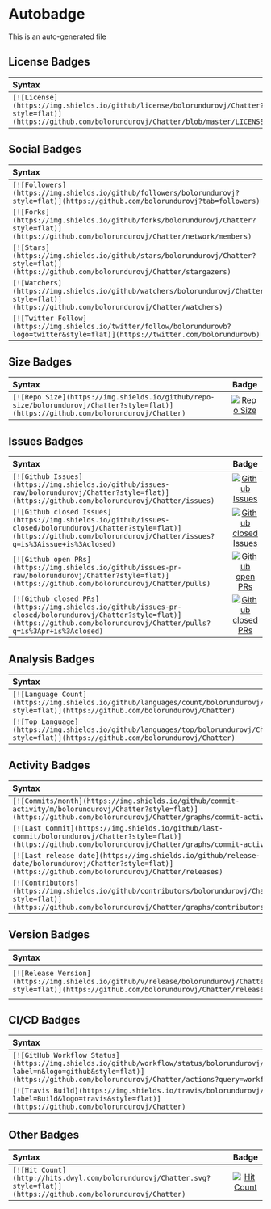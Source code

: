 # Autobadge
This is an auto-generated file

## License Badges

| Syntax    |    Badge  |
| :---      |  :----:  |
| `[![License](https://img.shields.io/github/license/bolorundurovj/Chatter?style=flat)](https://github.com/bolorundurovj/Chatter/blob/master/LICENSE)` | [![License](https://img.shields.io/github/license/bolorundurovj/Chatter?style=flat)](https://github.com/bolorundurovj/Chatter/blob/master/LICENSE)|
## Social Badges

| Syntax    |    Badge  |
| :---      |  :----:  |
| `[![Followers](https://img.shields.io/github/followers/bolorundurovj?style=flat)](https://github.com/bolorundurovj?tab=followers)` | [![Followers](https://img.shields.io/github/followers/bolorundurovj?style=flat)](https://github.com/bolorundurovj?tab=followers)|
| `[![Forks](https://img.shields.io/github/forks/bolorundurovj/Chatter?style=flat)](https://github.com/bolorundurovj/Chatter/network/members)` | [![Forks](https://img.shields.io/github/forks/bolorundurovj/Chatter?style=flat)](https://github.com/bolorundurovj/Chatter/network/members)|
| `[![Stars](https://img.shields.io/github/stars/bolorundurovj/Chatter?style=flat)](https://github.com/bolorundurovj/Chatter/stargazers)` | [![Stars](https://img.shields.io/github/stars/bolorundurovj/Chatter?style=flat)](https://github.com/bolorundurovj/Chatter/stargazers)|
| `[![Watchers](https://img.shields.io/github/watchers/bolorundurovj/Chatter?style=flat)](https://github.com/bolorundurovj/Chatter/watchers)` | [![Watchers](https://img.shields.io/github/watchers/bolorundurovj/Chatter?style=flat)](https://github.com/bolorundurovj/Chatter/watchers)|
| `[![Twitter Follow](https://img.shields.io/twitter/follow/bolorundurovb?logo=twitter&style=flat)](https://twitter.com/bolorundurovb)` | [![Twitter Follow](https://img.shields.io/twitter/follow/bolorundurovb?logo=twitter&style=flat)](https://twitter.com/bolorundurovb)|
## Size Badges

| Syntax    |    Badge  |
| :---      |  :----:  |
| `[![Repo Size](https://img.shields.io/github/repo-size/bolorundurovj/Chatter?style=flat)](https://github.com/bolorundurovj/Chatter)` | [![Repo Size](https://img.shields.io/github/repo-size/bolorundurovj/Chatter?style=flat)](https://github.com/bolorundurovj/Chatter)|
## Issues Badges

| Syntax    |    Badge  |
| :---      |  :----:  |
| `[![Github Issues](https://img.shields.io/github/issues-raw/bolorundurovj/Chatter?style=flat)](https://github.com/bolorundurovj/Chatter/issues)` | [![Github Issues](https://img.shields.io/github/issues-raw/bolorundurovj/Chatter?style=flat)](https://github.com/bolorundurovj/Chatter/issues)|
| `[![Github closed Issues](https://img.shields.io/github/issues-closed/bolorundurovj/Chatter?style=flat)](https://github.com/bolorundurovj/Chatter/issues?q=is%3Aissue+is%3Aclosed)` | [![Github closed Issues](https://img.shields.io/github/issues-closed/bolorundurovj/Chatter?style=flat)](https://github.com/bolorundurovj/Chatter/issues?q=is%3Aissue+is%3Aclosed)|
| `[![Github open PRs](https://img.shields.io/github/issues-pr-raw/bolorundurovj/Chatter?style=flat)](https://github.com/bolorundurovj/Chatter/pulls)` | [![Github open PRs](https://img.shields.io/github/issues-pr-raw/bolorundurovj/Chatter?style=flat)](https://github.com/bolorundurovj/Chatter/pulls)|
| `[![Github closed PRs](https://img.shields.io/github/issues-pr-closed/bolorundurovj/Chatter?style=flat)](https://github.com/bolorundurovj/Chatter/pulls?q=is%3Apr+is%3Aclosed)` | [![Github closed PRs](https://img.shields.io/github/issues-pr-closed/bolorundurovj/Chatter?style=flat)](https://github.com/bolorundurovj/Chatter/pulls?q=is%3Apr+is%3Aclosed)|
## Analysis Badges

| Syntax    |    Badge  |
| :---      |  :----:  |
| `[![Language Count](https://img.shields.io/github/languages/count/bolorundurovj/Chatter?style=flat)](https://github.com/bolorundurovj/Chatter)` | [![Language Count](https://img.shields.io/github/languages/count/bolorundurovj/Chatter?style=flat)](https://github.com/bolorundurovj/Chatter)|
| `[![Top Language](https://img.shields.io/github/languages/top/bolorundurovj/Chatter?style=flat)](https://github.com/bolorundurovj/Chatter)` | [![Top Language](https://img.shields.io/github/languages/top/bolorundurovj/Chatter?style=flat)](https://github.com/bolorundurovj/Chatter)|
## Activity Badges

| Syntax    |    Badge  |
| :---      |  :----:  |
| `[![Commits/month](https://img.shields.io/github/commit-activity/m/bolorundurovj/Chatter?style=flat)](https://github.com/bolorundurovj/Chatter/graphs/commit-activity)` | [![Commits/month](https://img.shields.io/github/commit-activity/m/bolorundurovj/Chatter?style=flat)](https://github.com/bolorundurovj/Chatter/graphs/commit-activity)|
| `[![Last Commit](https://img.shields.io/github/last-commit/bolorundurovj/Chatter?style=flat)](https://github.com/bolorundurovj/Chatter/graphs/commit-activity)` | [![Last Commit](https://img.shields.io/github/last-commit/bolorundurovj/Chatter?style=flat)](https://github.com/bolorundurovj/Chatter/graphs/commit-activity)|
| `[![Last release date](https://img.shields.io/github/release-date/bolorundurovj/Chatter?style=flat)](https://github.com/bolorundurovj/Chatter/releases)` | [![Last release date](https://img.shields.io/github/release-date/bolorundurovj/Chatter?style=flat)](https://github.com/bolorundurovj/Chatter/releases)|
| `[![Contributors](https://img.shields.io/github/contributors/bolorundurovj/Chatter?style=flat)](https://github.com/bolorundurovj/Chatter/graphs/contributors)` | [![Contributors](https://img.shields.io/github/contributors/bolorundurovj/Chatter?style=flat)](https://github.com/bolorundurovj/Chatter/graphs/contributors)|
## Version Badges

| Syntax    |    Badge  |
| :---      |  :----:  |
| `[![Release Version](https://img.shields.io/github/v/release/bolorundurovj/Chatter?style=flat)](https://github.com/bolorundurovj/Chatter/releases)` | [![Release Version](https://img.shields.io/github/v/release/bolorundurovj/Chatter?style=flat)](https://github.com/bolorundurovj/Chatter/releases)|
## CI/CD Badges

| Syntax    |    Badge  |
| :---      |  :----:  |
| `[![GitHub Workflow Status](https://img.shields.io/github/workflow/status/bolorundurovj/Chatter/n?label=n&logo=github&style=flat)](https://github.com/bolorundurovj/Chatter/actions?query=workflow:n)` | [![GitHub Workflow Status](https://img.shields.io/github/workflow/status/bolorundurovj/Chatter/n?label=n&logo=github&style=flat)](https://github.com/bolorundurovj/Chatter/actions?query=workflow:n)|
| `[![Travis Build](https://img.shields.io/travis/bolorundurovj/Chatter?label=Build&logo=travis&style=flat)](https://github.com/bolorundurovj/Chatter)` | [![Travis Build](https://img.shields.io/travis/bolorundurovj/Chatter?label=Build&logo=travis&style=flat)](https://github.com/bolorundurovj/Chatter)|
## Other Badges

| Syntax    |    Badge  |
| :---      |  :----:  |
| `[![Hit Count](http://hits.dwyl.com/bolorundurovj/Chatter.svg?style=flat)](https://github.com/bolorundurovj/Chatter)` | [![Hit Count](http://hits.dwyl.com/bolorundurovj/Chatter.svg?style=flat)](https://github.com/bolorundurovj/Chatter)|